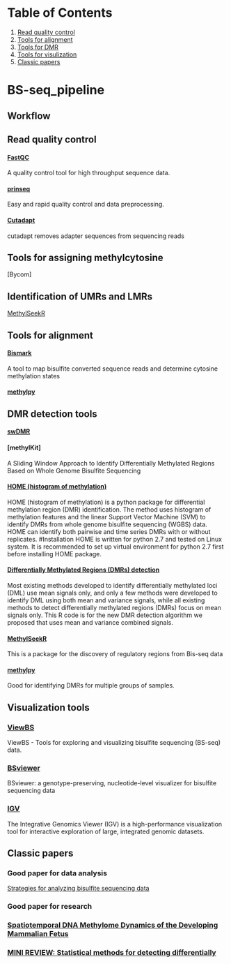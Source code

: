 # Table of Contents
1. [Read quality control](#quality_control)
2. [Tools for alignment](#alignment)
3. [Tools for DMR](#DMR)
4. [Tools for visulization](#view)
5. [Classic papers](#publication)


# BS-seq_pipeline

## Workflow <a name="workflow"></a>

## Read quality control <a name="quality_control"></a>

#### [FastQC](https://www.bioinformatics.babraham.ac.uk/projects/fastqc/)

A quality control tool for high throughput sequence data.

#### [prinseq](http://prinseq.sourceforge.net/)

Easy and rapid quality control and data preprocessing.

#### [Cutadapt](http://cutadapt.readthedocs.io/en/stable/guide.html)

cutadapt removes adapter sequences from sequencing reads

## Tools for assigning methylcytosine

[Bycom]

## Identification of UMRs and LMRs

[MethylSeekR](http://www.bioconductor.org/packages/release/bioc/html/MethylSeekR.html)


## Tools for alignment <a name="alignment"></a>

#### [Bismark](https://www.bioinformatics.babraham.ac.uk/projects/bismark/)

A tool to map bisulfite converted sequence reads and determine cytosine methylation states

#### [methylpy](https://github.com/yupenghe/methylpy/)

## DMR detection tools <a name="DMR"></a>

#### [swDMR](https://github.com/xflicsu/swDMR)

#### [methylKit]

A Sliding Window Approach to Identify Differentially Methylated Regions Based on Whole Genome Bisulfite Sequencing

#### [HOME (histogram of methylation)](https://github.com/ListerLab/HOME)

HOME (histogram of methylation) is a python package for differential methylation region (DMR) identification. The method uses histogram of methylation features and the linear Support Vector Machine (SVM) to identify DMRs from whole genome bisulfite sequencing (WGBS) data. HOME can identify both pairwise and time series DMRs with or without replicates. #Installation HOME is written for python 2.7 and tested on Linux system. It is recommended to set up virtual environment for python 2.7 first before installing HOME package.

#### [Differentially Methylated Regions (DMRs) detection](http://www.columbia.edu/~sw2206/softwares.htm)

Most existing methods developed to identify differentially methylated loci (DML) use mean signals only, and only a few methods were developed to identify DML using both mean and variance signals, while all existing methods to detect differentially methylated regions (DMRs) focus on mean signals only. This R code is for the new DMR detection algorithm we proposed that uses mean and variance combined signals.

#### [MethylSeekR](https://bioconductor.org/packages/release/bioc/html/MethylSeekR.html)

This is a package for the discovery of regulatory regions from Bis-seq data



#### [methylpy](https://github.com/yupenghe/methylpy/)

Good for identifying DMRs for multiple groups of samples. 


## Visualization tools <a name="view"></a>

### [ViewBS](https://github.com/xie186/ViewBS)

ViewBS - Tools for exploring and visualizing bisulfite sequencing (BS-seq) data. 

### [BSviewer](http://sunlab.cpy.cuhk.edu.hk/BSviewer/)

BSviewer: a genotype-preserving, nucleotide-level visualizer for bisulfite sequencing data

### [IGV](software.broadinstitute.org/software/igv/)

The Integrative Genomics Viewer (IGV) is a high-performance visualization tool for interactive exploration of large, integrated genomic datasets.


## Classic papers <a name="publication"></a>

### Good paper for data analysis

[Strategies for analyzing bisulfite sequencing data](http://www.biorxiv.org/content/early/2017/02/17/109512)

### Good paper for research 

### [Spatiotemporal DNA Methylome Dynamics of the Developing Mammalian Fetus](http://www.biorxiv.org/content/biorxiv/early/2017/07/21/166744.1.full.pdf)

### [MINI REVIEW: Statistical methods for detecting differentially](http://bioinfo2.ugr.es/DMRs/Robinson_2014_Statistical%20methods%20for%20detecting%20DMCs.pdf)








